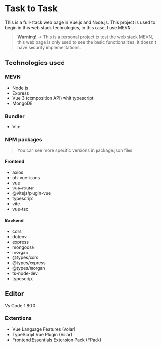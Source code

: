 # Task to Task

This is a full-stack web page in Vue.js and Node.js. This project is used to begin in this web stack technologies, in this case, I use MEVN.

> **Warning!** -> This is a personal project to test the web stack MEVN, this web page is only used to see the basic functionalities, it doesn't have security implementations.

## Technologies used

### MEVN

- Node js
- Express
- Vue 3 (composition API) whit typescript
- MongoDB

### Bundler

- Vite

### NPM packages

> You can see more specific versions in package.json files

#### Frontend

- axios
- oh-vue-icons
- vue
- vue-router
- @vitejs/plugin-vue
- typescript
- vite
- vue-tsc

#### Backend

- cors
- dotenv
- express
- mongoose
- morgan
- @types/cors
- @types/express
- @types/morgan
- ts-node-dev
- typescript

## Editor

Vs Code 1.80.0

### Extentions

- Vue Language Features (Volar)
- TypeScript Vue Plugin (Volar)
- Frontend Essentials Extension Pack (FPack)
